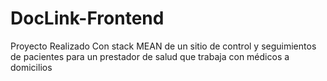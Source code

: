 # DocLink-Frontend
Proyecto Realizado Con stack MEAN de un sitio de control y seguimientos de pacientes para un prestador de salud que trabaja con médicos a domicilios
